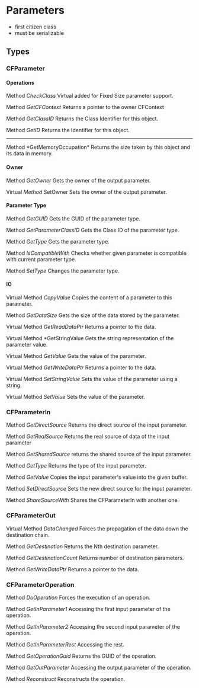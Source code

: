 # Parameters

- first citizen class
- must be serializable

## Types

### CFParameter

#### Operations

Method *CheckClass* Virtual added for Fixed Size parameter support.

Method *GetCFContext* Returns a pointer to the owner CFContext

Method *GetClassID* Returns the Class Identifier for this object.

Method *GetID* Returns the Identifier for this object.

<hr/>
Method *GetMemoryOccupation* Returns the size taken by this object and its data in memory. 

#### Owner

Method *GetOwner* Gets the owner of the output parameter.

Virtual *Method* SetOwner Sets the owner of the output parameter.

#### Parameter Type 

Method *GetGUID* Gets the GUID of the parameter type.

Method *GetParameterClassID* Gets the Class ID of the parameter type.

Method *GetType* Gets the parameter type.

Method *IsCompatibleWith* Checks whether given parameter is compatible with current parameter type.

Method *SetType*  Changes the parameter type.

#### IO

Virtual Method *CopyValue* Copies the content of a parameter to this parameter.

Method *GetDataSize* Gets the size of the data stored by the parameter.

Virtual Method *GetReadDataPtr* Returns a pointer to the data.

Virtual Method *GetStringValue Gets the string representation of the parameter value.

Virtual Method *GetValue* Gets the value of the parameter.

Virtual Method *GetWriteDataPtr* Returns a pointer to the data.

Virtual Method *SetStringValue* Sets the value of the parameter using a string.

Virtual Method *SetValue* Sets the value of the parameter.

### CFParameterIn

Method *GetDirectSource* Returns the direct source of the input parameter.

Method *GetRealSource* Returns the real source of data of the input parameter

Method *GetSharedSource* returns the shared source of the input parameter.

Method *GetType* Returns the type of the input parameter.

Method *GetValue* Copies the input parameter's value into the given buffer.

Method *SetDirectSource* Sets the new direct source for the input parameter.

Method *ShareSourceWith* Shares the CFParameterIn with another one.

### CFParameterOut

Virtual Method *DataChanged* Forces the propagation of the data down the destination chain.
 
Method *GetDestination* Returns the Nth destination parameter.

Method *GetDestinationCount* Returns number of destination parameters.

Method *GetWriteDataPtr* Returns a pointer to the data.

### CFParameter­Operation

Method *DoOperation* Forces the execution of an operation.

Method *GetInParameter1* Accessing the first input parameter of the operation.

Method *GetInParameter2* Accessing the second input parameter of the operation.

Method *GetInParameterRest* Accessing the rest.

Method *GetOperationGuid* Returns the GUID of the operation.

Method *GetOutParameter* Accessing the output parameter of the operation.

Method *Reconstruct* Reconstructs the operation.
